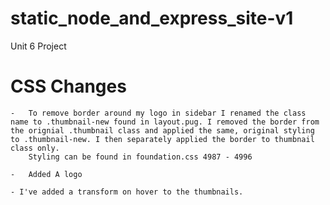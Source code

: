 # static_node_and_express_site-v1
 Unit 6 Project


# CSS Changes 
    -   To remove border around my logo in sidebar I renamed the class name to .thumbnail-new found in layout.pug. I removed the border from the orignial .thumbnail class and applied the same, original styling to .thumbnail-new. I then separately applied the border to thumbnail class only.
        Styling can be found in foundation.css 4987 - 4996
    
    -   Added A logo

    - I've added a transform on hover to the thumbnails.    